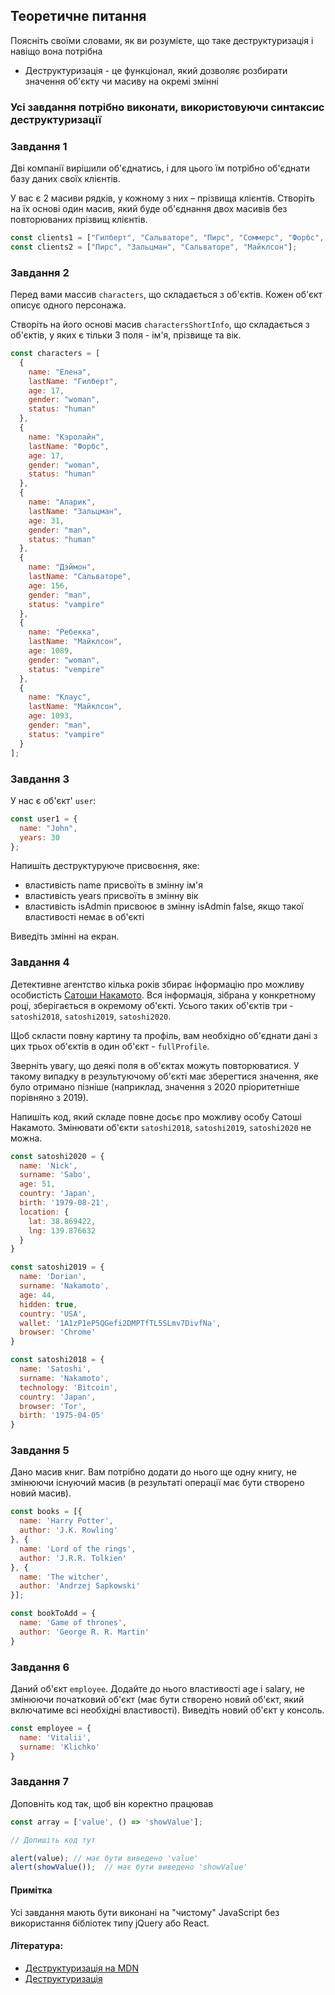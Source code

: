 ## Теоретичне питання
Поясніть своїми словами, як ви розумієте, що таке деструктуризація і навіщо вона потрібна
- Деструктуризація - це функціонал, який дозволяє розбирати значення об'єкту чи масиву на окремі змінні

### Усі завдання потрібно виконати, використовуючи синтаксис деструктуризації

### Завдання 1

Дві компанії вирішили об'єднатись, і для цього їм потрібно об'єднати базу даних своїх клієнтів.

У вас є 2 масиви рядків, у кожному з них – прізвища клієнтів. Створіть на їх основі один масив, який буде об'єднання двох масивів без повторюваних прізвищ клієнтів.

```javascript
const clients1 = ["Гилберт", "Сальваторе", "Пирс", "Соммерс", "Форбс", "Донован", "Беннет"];
const clients2 = ["Пирс", "Зальцман", "Сальваторе", "Майклсон"];
```

### Завдання 2
Перед вами массив `characters`, що складається з об'єктів. Кожен об'єкт описує одного персонажа.

Створіть на його основі масив `charactersShortInfo`, що складається з об'єктів, у яких є тільки 3 поля - ім'я, прізвище та вік.

```javascript
const characters = [
  {
    name: "Елена",
    lastName: "Гилберт",
    age: 17, 
    gender: "woman",
    status: "human"
  },
  {
    name: "Кэролайн",
    lastName: "Форбс",
    age: 17,
    gender: "woman",
    status: "human"
  },
  {
    name: "Аларик",
    lastName: "Зальцман",
    age: 31,
    gender: "man",
    status: "human"
  },
  {
    name: "Дэймон",
    lastName: "Сальваторе",
    age: 156,
    gender: "man",
    status: "vampire"
  },
  {
    name: "Ребекка",
    lastName: "Майклсон",
    age: 1089,
    gender: "woman",
    status: "vempire"
  },
  {
    name: "Клаус",
    lastName: "Майклсон",
    age: 1093,
    gender: "man",
    status: "vampire"
  }
];
```

### Завдання 3

У нас є об'єкт' `user`:

```javascript
const user1 = {
  name: "John",
  years: 30
};
```

Напишіть деструктуруюче присвоєння, яке:
  - властивість name присвоїть в змінну ім'я
  - властивість years присвоїть в змінну вік
  - властивість isAdmin присвоює в змінну isAdmin false, якщо такої властивості немає в об'єкті
 
Виведіть змінні на екран.

### Завдання 4

Детективне агентство кілька років збирає інформацію про можливу особистість [Сатоши Накамото](https://ru.wikipedia.org/wiki/%D0%A1%D0%B0%D1%82%D0%BE%D1%81%D0%B8_%D0%9D%D0%B0%D0%BA%D0%B0%D0%BC%D0%BE%D1%82%D0%BE). Вся інформація, зібрана у конкретному році, зберігається в окремому об'єкті. Усього таких об'єктів три - `satoshi2018`, `satoshi2019`, `satoshi2020`.

Щоб скласти повну картину та профіль, вам необхідно об'єднати дані з цих трьох об'єктів в один об'єкт - `fullProfile`.

Зверніть увагу, що деякі поля в об'єктах можуть повторюватися. У такому випадку в результуючому об'єкті має зберегтися значення, яке було отримано пізніше (наприклад, значення з 2020 пріоритетніше порівняно з 2019).

Напишіть код, який складе повне досьє про можливу особу Сатоші Накамото. Змінювати об'єкти `satoshi2018`, `satoshi2019`, `satoshi2020` не можна.

```javascript
const satoshi2020 = {
  name: 'Nick',
  surname: 'Sabo',
  age: 51,
  country: 'Japan',
  birth: '1979-08-21',
  location: {
    lat: 38.869422, 
    lng: 139.876632
  }
}

const satoshi2019 = {
  name: 'Dorian',
  surname: 'Nakamoto',
  age: 44,
  hidden: true,
  country: 'USA',
  wallet: '1A1zP1eP5QGefi2DMPTfTL5SLmv7DivfNa',
  browser: 'Chrome'
}

const satoshi2018 = {
  name: 'Satoshi',
  surname: 'Nakamoto', 
  technology: 'Bitcoin',
  country: 'Japan',
  browser: 'Tor',
  birth: '1975-04-05'
}
```

### Завдання 5

Дано масив книг. Вам потрібно додати до нього ще одну книгу, не змінюючи існуючий масив (в результаті операції має бути створено новий масив).

```javascript
const books = [{
  name: 'Harry Potter',
  author: 'J.K. Rowling'
}, {
  name: 'Lord of the rings',
  author: 'J.R.R. Tolkien'
}, {
  name: 'The witcher',
  author: 'Andrzej Sapkowski'
}];

const bookToAdd = {
  name: 'Game of thrones',
  author: 'George R. R. Martin'
}
```

### Завдання 6

Даний об'єкт `employee`. Додайте до нього властивості age і salary, не змінюючи початковий об'єкт (має бути створено новий об'єкт, який включатиме всі необхідні властивості). Виведіть новий об'єкт у консоль.

```javascript
const employee = {
  name: 'Vitalii',
  surname: 'Klichko'
}
```

### Завдання 7
Доповніть код так, щоб він коректно працював

```javascript
const array = ['value', () => 'showValue'];

// Допишіть код тут

alert(value); // має бути виведено 'value'
alert(showValue());  // має бути виведено 'showValue'
```

#### Примітка
Усі завдання мають бути виконані на "чистому" JavaScript без використання бібліотек типу jQuery або React.

#### Література:
- [Деструктуризація на MDN](https://developer.mozilla.org/ru/docs/Web/JavaScript/Reference/Operators/Destructuring_assignment)
- [Деструктуризація](https://learn.javascript.ru/destructuring)

